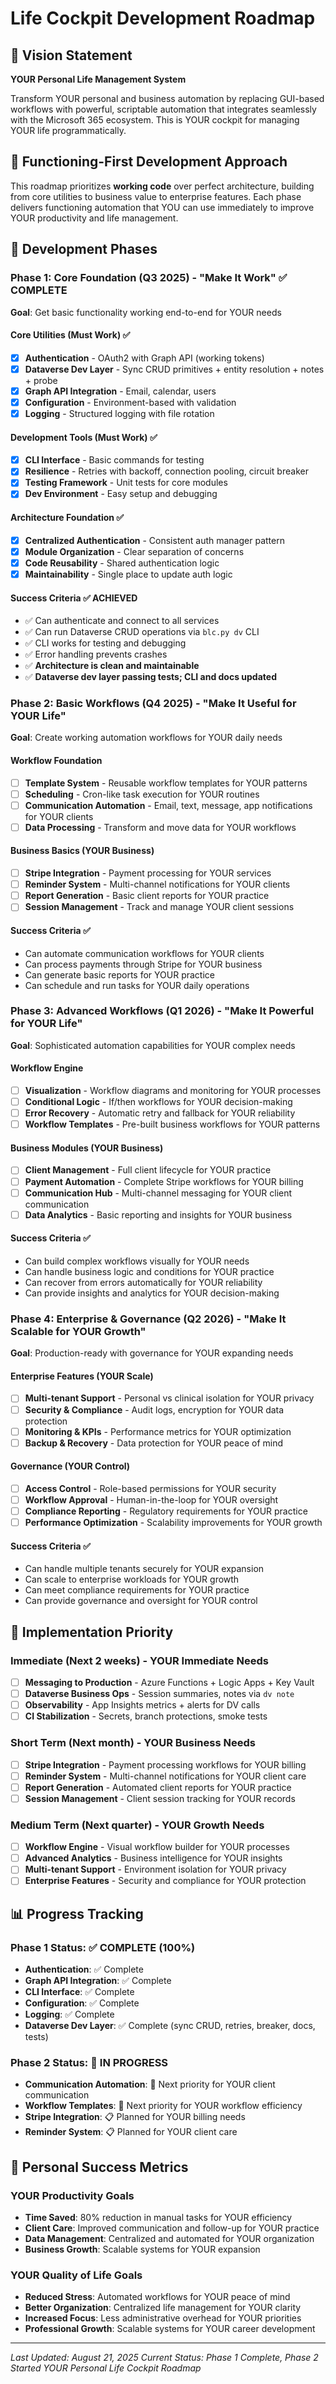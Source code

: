 # Life Cockpit Development Roadmap

## 🎯 Vision Statement

**YOUR Personal Life Management System**

Transform YOUR personal and business automation by replacing GUI-based workflows with powerful, scriptable automation that integrates seamlessly with the Microsoft 365 ecosystem. This is YOUR cockpit for managing YOUR life programmatically.

## 🚀 Functioning-First Development Approach

This roadmap prioritizes **working code** over perfect architecture, building from core utilities to business value to enterprise features. Each phase delivers functioning automation that YOU can use immediately to improve YOUR productivity and life management.

## 📅 Development Phases

### Phase 1: Core Foundation (Q3 2025) - "Make It Work" ✅ **COMPLETE**
**Goal**: Get basic functionality working end-to-end for YOUR needs

#### Core Utilities (Must Work) ✅
- [x] **Authentication** - OAuth2 with Graph API (working tokens)
- [x] **Dataverse Dev Layer** - Sync CRUD primitives + entity resolution + notes + probe
- [x] **Graph API Integration** - Email, calendar, users
- [x] **Configuration** - Environment-based with validation
- [x] **Logging** - Structured logging with file rotation

#### Development Tools (Must Work) ✅
- [x] **CLI Interface** - Basic commands for testing
- [x] **Resilience** - Retries with backoff, connection pooling, circuit breaker
- [x] **Testing Framework** - Unit tests for core modules
- [x] **Dev Environment** - Easy setup and debugging

#### Architecture Foundation ✅
- [x] **Centralized Authentication** - Consistent auth manager pattern
- [x] **Module Organization** - Clear separation of concerns
- [x] **Code Reusability** - Shared authentication logic
- [x] **Maintainability** - Single place to update auth logic

#### Success Criteria ✅ **ACHIEVED**
- ✅ Can authenticate and connect to all services
- ✅ Can run Dataverse CRUD operations via `blc.py dv` CLI
- ✅ CLI works for testing and debugging
- ✅ Error handling prevents crashes
- ✅ **Architecture is clean and maintainable**
- ✅ **Dataverse dev layer passing tests; CLI and docs updated**

### Phase 2: Basic Workflows (Q4 2025) - "Make It Useful for YOUR Life"
**Goal**: Create working automation workflows for YOUR daily needs

#### Workflow Foundation
- [ ] **Template System** - Reusable workflow templates for YOUR patterns
- [ ] **Scheduling** - Cron-like task execution for YOUR routines
- [ ] **Communication Automation** - Email, text, message, app notifications for YOUR clients
- [ ] **Data Processing** - Transform and move data for YOUR workflows

#### Business Basics (YOUR Business)
- [ ] **Stripe Integration** - Payment processing for YOUR services
- [ ] **Reminder System** - Multi-channel notifications for YOUR clients
- [ ] **Report Generation** - Basic client reports for YOUR practice
- [ ] **Session Management** - Track and manage YOUR client sessions

#### Success Criteria ✅
- Can automate communication workflows for YOUR clients
- Can process payments through Stripe for YOUR business
- Can generate basic reports for YOUR practice
- Can schedule and run tasks for YOUR daily operations

### Phase 3: Advanced Workflows (Q1 2026) - "Make It Powerful for YOUR Life"
**Goal**: Sophisticated automation capabilities for YOUR complex needs

#### Workflow Engine
- [ ] **Visualization** - Workflow diagrams and monitoring for YOUR processes
- [ ] **Conditional Logic** - If/then workflows for YOUR decision-making
- [ ] **Error Recovery** - Automatic retry and fallback for YOUR reliability
- [ ] **Workflow Templates** - Pre-built business workflows for YOUR patterns

#### Business Modules (YOUR Business)
- [ ] **Client Management** - Full client lifecycle for YOUR practice
- [ ] **Payment Automation** - Complete Stripe workflows for YOUR billing
- [ ] **Communication Hub** - Multi-channel messaging for YOUR client communication
- [ ] **Data Analytics** - Basic reporting and insights for YOUR business

#### Success Criteria ✅
- Can build complex workflows visually for YOUR needs
- Can handle business logic and conditions for YOUR practice
- Can recover from errors automatically for YOUR reliability
- Can provide insights and analytics for YOUR decision-making

### Phase 4: Enterprise & Governance (Q2 2026) - "Make It Scalable for YOUR Growth"
**Goal**: Production-ready with governance for YOUR expanding needs

#### Enterprise Features (YOUR Scale)
- [ ] **Multi-tenant Support** - Personal vs clinical isolation for YOUR privacy
- [ ] **Security & Compliance** - Audit logs, encryption for YOUR data protection
- [ ] **Monitoring & KPIs** - Performance metrics for YOUR optimization
- [ ] **Backup & Recovery** - Data protection for YOUR peace of mind

#### Governance (YOUR Control)
- [ ] **Access Control** - Role-based permissions for YOUR security
- [ ] **Workflow Approval** - Human-in-the-loop for YOUR oversight
- [ ] **Compliance Reporting** - Regulatory requirements for YOUR practice
- [ ] **Performance Optimization** - Scalability improvements for YOUR growth

#### Success Criteria ✅
- Can handle multiple tenants securely for YOUR expansion
- Can scale to enterprise workloads for YOUR growth
- Can meet compliance requirements for YOUR practice
- Can provide governance and oversight for YOUR control

## 🔧 Implementation Priority

### Immediate (Next 2 weeks) - YOUR Immediate Needs
- [ ] **Messaging to Production** - Azure Functions + Logic Apps + Key Vault
- [ ] **Dataverse Business Ops** - Session summaries, notes via `dv note`
- [ ] **Observability** - App Insights metrics + alerts for DV calls
- [ ] **CI Stabilization** - Secrets, branch protections, smoke tests

### Short Term (Next month) - YOUR Business Needs
- [ ] **Stripe Integration** - Payment processing workflows for YOUR billing
- [ ] **Reminder System** - Multi-channel notifications for YOUR client care
- [ ] **Report Generation** - Automated client reports for YOUR practice
- [ ] **Session Management** - Client session tracking for YOUR records

### Medium Term (Next quarter) - YOUR Growth Needs
- [ ] **Workflow Engine** - Visual workflow builder for YOUR processes
- [ ] **Advanced Analytics** - Business intelligence for YOUR insights
- [ ] **Multi-tenant Support** - Environment isolation for YOUR privacy
- [ ] **Enterprise Features** - Security and compliance for YOUR protection

## 📊 Progress Tracking

### Phase 1 Status: ✅ **COMPLETE (100%)**
- **Authentication**: ✅ Complete
- **Graph API Integration**: ✅ Complete
- **CLI Interface**: ✅ Complete
- **Configuration**: ✅ Complete
- **Logging**: ✅ Complete
- **Dataverse Dev Layer**: ✅ Complete (sync CRUD, retries, breaker, docs, tests)

### Phase 2 Status: 🚀 **IN PROGRESS**
- **Communication Automation**: 🎯 Next priority for YOUR client communication
- **Workflow Templates**: 🎯 Next priority for YOUR workflow efficiency
- **Stripe Integration**: 📋 Planned for YOUR billing needs
- **Reminder System**: 📋 Planned for YOUR client care

## 🎯 Personal Success Metrics

### YOUR Productivity Goals
- **Time Saved**: 80% reduction in manual tasks for YOUR efficiency
- **Client Care**: Improved communication and follow-up for YOUR practice
- **Data Management**: Centralized and automated for YOUR organization
- **Business Growth**: Scalable systems for YOUR expansion

### YOUR Quality of Life Goals
- **Reduced Stress**: Automated workflows for YOUR peace of mind
- **Better Organization**: Centralized life management for YOUR clarity
- **Increased Focus**: Less administrative overhead for YOUR priorities
- **Professional Growth**: Scalable systems for YOUR career development

---

*Last Updated: August 21, 2025*
*Current Status: Phase 1 Complete, Phase 2 Started*
*YOUR Personal Life Cockpit Roadmap*
